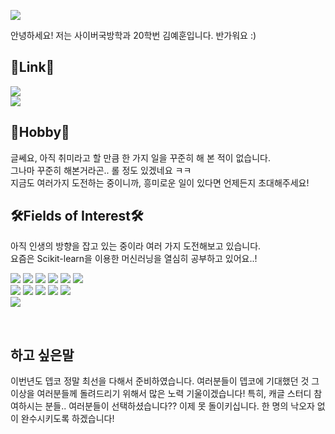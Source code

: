 <p>
  <img src="https://capsule-render.vercel.app/api?type=waving&amp;height=250&amp;text=Hello World!&amp;fontAlign=60&amp;color=gradient" style="max-width: 100%;">
</p>
안녕하세요! 저는 사이버국방학과 20학번 김예훈입니다. 반가워요 :)

## 🧾Link🧾
<a href="https://blog.naver.com/apple8718" target="_blank">
    <img src="https://img.shields.io/badge/NAVER Blog-03C75A?style=flat&logo=naver&logoColor=ffffff"/>
</a><br>
<a href="https://blog.naver.com/apple8718" target="_blank">
    <img src="https://img.shields.io/badge/Instagram-e4405f?style=flat&logo=Instagram&logoColor=ffffff"/>
</a>

## 🎲Hobby🎲
글쎄요, 아직 취미라고 할 만큼 한 가지 일을 꾸준히 해 본 적이 없습니다. <br>
그나마 꾸준히 해본거라곤.. 롤 정도 있겠네요 ㅋㅋ <br>
지금도 여러가지 도전하는 중이니까, 흥미로운 일이 있다면 언제든지 초대해주세요! <br>

## 🛠Fields of Interest🛠
아직 인생의 방향을 잡고 있는 중이라 여러 가지 도전해보고 있습니다. <br>
요즘은 Scikit-learn을 이용한 머신러닝을 열심히 공부하고 있어요..!
<p>
  <img src="https://img.shields.io/badge/C++-00599c?style=flat&logo=c%2b%2b&logoColor=ffffff"/>
  <img src="https://img.shields.io/badge/C-a8b9cc?style=flat&logo=c&logoColor=ffffff"/>
  <img src="https://img.shields.io/badge/Java-007396?style=flat&logo=Java&logoColor=ffffff"/>
  <img src="https://img.shields.io/badge/Python-3776ab?style=flat&logo=Python&logoColor=ffffff"/>
  <img src="https://img.shields.io/badge/MySQL-4479a1?style=flat&logo=MySQL&logoColor=ffffff"/>
  <img src="https://img.shields.io/badge/SQLite-003b57?style=flat&logo=SQLite&logoColor=ffffff"/><br>
  <img src="https://img.shields.io/badge/JavaScript-f7df1e?style=flat&logo=JavaScript&logoColor=ffffff"/>
  <img src="https://img.shields.io/badge/Linux-fcc624?style=flat&logo=Linux&logoColor=ffffff"/>
  <img src="https://img.shields.io/badge/scikit_learn-F7931E?style=flat&logo=scikit-learn&logoColor=ffffff"/>
  <img src="https://img.shields.io/badge/HTML5-e34f26?style=flat&logo=HTML5&logoColor=ffffff"/>
  <img src="https://img.shields.io/badge/Git-f05032?style=flat&logo=Git&logoColor=ffffff"/><br>
  <img src="https://img.shields.io/badge/Flask-000000?style=flat&logo=Flask&logoColor=ffffff"/>
</p>
<p>&nbsp;</p>

## 하고 싶은말
이번년도 뎁코 정말 최선을 다해서 준비하였습니다. 여러분들이 뎁코에 기대했던 것 그 이상을 여러분들께 돌려드리기 위해서 많은 노력 기울이겠습니다!
특히, 캐글 스터디 참여하시는 분들.. 여러분들이 선택하셨습니다?? 이제 못 돌이키십니다. 한 명의 낙오자 없이 완수시키도록 하겠습니다!

